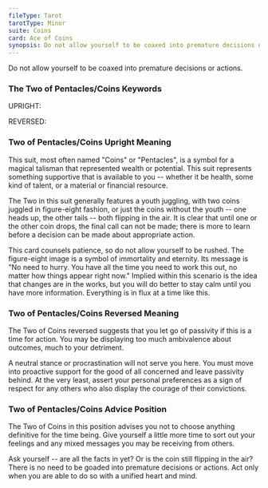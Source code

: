 ```yaml
---
fileType: Tarot
tarotType: Minor
suite: Coins
card: Ace of Coins
synopsis: Do not allow yourself to be coaxed into premature decisions or actions.
---
```

Do not allow yourself to be coaxed into premature decisions or actions.

### The Two of Pentacles/Coins Keywords

UPRIGHT: 

REVERSED: 

### Two of Pentacles/Coins Upright Meaning

This suit, most often named "Coins" or "Pentacles", is a symbol for a magical talisman that represented wealth or potential. This suit represents something supportive that is available to you -- whether it be health, some kind of talent, or a material or financial resource.

The Two in this suit generally features a youth juggling, with two coins juggled in figure-eight fashion, or just the coins without the youth -- one heads up, the other tails -- both flipping in the air. It is clear that until one or the other coin drops, the final call can not be made; there is more to learn before a decision can be made about appropriate action.

This card counsels patience, so do not allow yourself to be rushed. The figure-eight image is a symbol of immortality and eternity. Its message is "No need to hurry. You have all the time you need to work this out, no matter how things appear right now." Implied within this scenario is the idea that changes are in the works, but you will do better to stay calm until you have more information. Everything is in flux at a time like this.

### Two of Pentacles/Coins Reversed Meaning

The Two of Coins reversed suggests that you let go of passivity if this is a time for action. You may be displaying too much ambivalence about outcomes, much to your detriment.

A neutral stance or procrastination will not serve you here. You must move into proactive support for the good of all concerned and leave passivity behind. At the very least, assert your personal preferences as a sign of respect for any others who also display the courage of their convictions.

### Two of Pentacles/Coins Advice Position

The Two of Coins in this position advises you not to choose anything definitive for the time being. Give yourself a little more time to sort out your feelings and any mixed messages you may be receiving from others.

Ask yourself -- are all the facts in yet? Or is the coin still flipping in the air? There is no need to be goaded into premature decisions or actions. Act only when you are able to do so with a unified heart and mind.